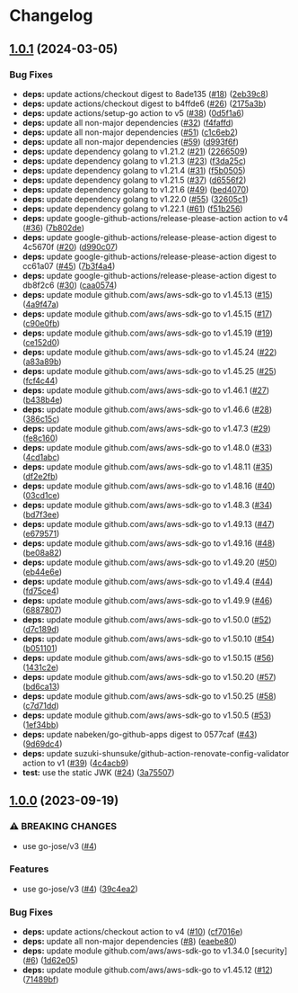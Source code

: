 # Changelog

## [1.0.1](https://github.com/nabeken/go-jwkset/compare/v1.0.0...v1.0.1) (2024-03-05)


### Bug Fixes

* **deps:** update actions/checkout digest to 8ade135 ([#18](https://github.com/nabeken/go-jwkset/issues/18)) ([2eb39c8](https://github.com/nabeken/go-jwkset/commit/2eb39c8fa7f5c494fbe8e2cb668de1bdccf6ab56))
* **deps:** update actions/checkout digest to b4ffde6 ([#26](https://github.com/nabeken/go-jwkset/issues/26)) ([2175a3b](https://github.com/nabeken/go-jwkset/commit/2175a3b9fcac869d35893254a441bc5d3898991b))
* **deps:** update actions/setup-go action to v5 ([#38](https://github.com/nabeken/go-jwkset/issues/38)) ([0d5f1a6](https://github.com/nabeken/go-jwkset/commit/0d5f1a6705a08504ab23392d84c6c5bf15eece37))
* **deps:** update all non-major dependencies ([#32](https://github.com/nabeken/go-jwkset/issues/32)) ([f4faffd](https://github.com/nabeken/go-jwkset/commit/f4faffd3336ddc78b483ce51c3d60b91f1af3c21))
* **deps:** update all non-major dependencies ([#51](https://github.com/nabeken/go-jwkset/issues/51)) ([c1c6eb2](https://github.com/nabeken/go-jwkset/commit/c1c6eb2fbd0edd08b103495f3c4ca2c0dbacf07e))
* **deps:** update all non-major dependencies ([#59](https://github.com/nabeken/go-jwkset/issues/59)) ([d993f6f](https://github.com/nabeken/go-jwkset/commit/d993f6feca7b8e54332e2b00b788eed7b43f9a46))
* **deps:** update dependency golang to v1.21.2 ([#21](https://github.com/nabeken/go-jwkset/issues/21)) ([2266509](https://github.com/nabeken/go-jwkset/commit/2266509e2bbee36b026a261c80a9edabbc1054d5))
* **deps:** update dependency golang to v1.21.3 ([#23](https://github.com/nabeken/go-jwkset/issues/23)) ([f3da25c](https://github.com/nabeken/go-jwkset/commit/f3da25cb3a97bacd77942ddaea6f7565db83e2c9))
* **deps:** update dependency golang to v1.21.4 ([#31](https://github.com/nabeken/go-jwkset/issues/31)) ([f5b0505](https://github.com/nabeken/go-jwkset/commit/f5b0505ead5ff901592e7dda16561909a14598fc))
* **deps:** update dependency golang to v1.21.5 ([#37](https://github.com/nabeken/go-jwkset/issues/37)) ([d6556f2](https://github.com/nabeken/go-jwkset/commit/d6556f2bd5269662ab3c85268aed6dd548a8085d))
* **deps:** update dependency golang to v1.21.6 ([#49](https://github.com/nabeken/go-jwkset/issues/49)) ([bed4070](https://github.com/nabeken/go-jwkset/commit/bed407092147f5cda279a6eaa9bfd22d23846275))
* **deps:** update dependency golang to v1.22.0 ([#55](https://github.com/nabeken/go-jwkset/issues/55)) ([32605c1](https://github.com/nabeken/go-jwkset/commit/32605c1692f47c89981ee7302351bedf95910a86))
* **deps:** update dependency golang to v1.22.1 ([#61](https://github.com/nabeken/go-jwkset/issues/61)) ([f51b256](https://github.com/nabeken/go-jwkset/commit/f51b2560a34a67faefbe039ab672ca87954fc786))
* **deps:** update google-github-actions/release-please-action action to v4 ([#36](https://github.com/nabeken/go-jwkset/issues/36)) ([7b802de](https://github.com/nabeken/go-jwkset/commit/7b802de6a6f2b8be6e7290d6593d67fd04b3ec0d))
* **deps:** update google-github-actions/release-please-action digest to 4c5670f ([#20](https://github.com/nabeken/go-jwkset/issues/20)) ([d990c07](https://github.com/nabeken/go-jwkset/commit/d990c07e2953e34344842b504236a5808627585d))
* **deps:** update google-github-actions/release-please-action digest to cc61a07 ([#45](https://github.com/nabeken/go-jwkset/issues/45)) ([7b3f4a4](https://github.com/nabeken/go-jwkset/commit/7b3f4a4fd46b469630f690c88928af5059002344))
* **deps:** update google-github-actions/release-please-action digest to db8f2c6 ([#30](https://github.com/nabeken/go-jwkset/issues/30)) ([caa0574](https://github.com/nabeken/go-jwkset/commit/caa0574cfb28f440ca65579db7911cc20b2026bb))
* **deps:** update module github.com/aws/aws-sdk-go to v1.45.13 ([#15](https://github.com/nabeken/go-jwkset/issues/15)) ([4a9f47a](https://github.com/nabeken/go-jwkset/commit/4a9f47a3e60848c856b8cfd151a8838d1511f419))
* **deps:** update module github.com/aws/aws-sdk-go to v1.45.15 ([#17](https://github.com/nabeken/go-jwkset/issues/17)) ([c90e0fb](https://github.com/nabeken/go-jwkset/commit/c90e0fbdd641b3abee2fe4603b6e57cc399ddc18))
* **deps:** update module github.com/aws/aws-sdk-go to v1.45.19 ([#19](https://github.com/nabeken/go-jwkset/issues/19)) ([ce152d0](https://github.com/nabeken/go-jwkset/commit/ce152d00a9ef0de72654ef85aaa59a6c41ab37d8))
* **deps:** update module github.com/aws/aws-sdk-go to v1.45.24 ([#22](https://github.com/nabeken/go-jwkset/issues/22)) ([a83a89b](https://github.com/nabeken/go-jwkset/commit/a83a89b2b3cc05a320dfffed8dc70da95249c28e))
* **deps:** update module github.com/aws/aws-sdk-go to v1.45.25 ([#25](https://github.com/nabeken/go-jwkset/issues/25)) ([fcf4c44](https://github.com/nabeken/go-jwkset/commit/fcf4c44b982eba2b556cf0929ebcb11cdb17feb4))
* **deps:** update module github.com/aws/aws-sdk-go to v1.46.1 ([#27](https://github.com/nabeken/go-jwkset/issues/27)) ([b438b4e](https://github.com/nabeken/go-jwkset/commit/b438b4e452849bb6d6cdbf833536a990d10277ba))
* **deps:** update module github.com/aws/aws-sdk-go to v1.46.6 ([#28](https://github.com/nabeken/go-jwkset/issues/28)) ([386c15c](https://github.com/nabeken/go-jwkset/commit/386c15cc3015541d43aaa2b6ccbb4938bf519142))
* **deps:** update module github.com/aws/aws-sdk-go to v1.47.3 ([#29](https://github.com/nabeken/go-jwkset/issues/29)) ([fe8c160](https://github.com/nabeken/go-jwkset/commit/fe8c160d5e3624523c7173049cac373c68a4a4b6))
* **deps:** update module github.com/aws/aws-sdk-go to v1.48.0 ([#33](https://github.com/nabeken/go-jwkset/issues/33)) ([4cd1abc](https://github.com/nabeken/go-jwkset/commit/4cd1abc2e20bbbd770c4888a31dc1f4ce3636be5))
* **deps:** update module github.com/aws/aws-sdk-go to v1.48.11 ([#35](https://github.com/nabeken/go-jwkset/issues/35)) ([df2e2fb](https://github.com/nabeken/go-jwkset/commit/df2e2fba7b78a971450b76a82dc7ae5d38efd974))
* **deps:** update module github.com/aws/aws-sdk-go to v1.48.16 ([#40](https://github.com/nabeken/go-jwkset/issues/40)) ([03cd1ce](https://github.com/nabeken/go-jwkset/commit/03cd1cecdc21e456d7c37e856163b2826f1e7a49))
* **deps:** update module github.com/aws/aws-sdk-go to v1.48.3 ([#34](https://github.com/nabeken/go-jwkset/issues/34)) ([bd7f3ee](https://github.com/nabeken/go-jwkset/commit/bd7f3ee18389aed4f260e08b74e10bc45dafa4cd))
* **deps:** update module github.com/aws/aws-sdk-go to v1.49.13 ([#47](https://github.com/nabeken/go-jwkset/issues/47)) ([e679571](https://github.com/nabeken/go-jwkset/commit/e67957194599ca3ffc285c8c39c8259915287d53))
* **deps:** update module github.com/aws/aws-sdk-go to v1.49.16 ([#48](https://github.com/nabeken/go-jwkset/issues/48)) ([be08a82](https://github.com/nabeken/go-jwkset/commit/be08a8226c42072d540f8a415572f2dd55866c8b))
* **deps:** update module github.com/aws/aws-sdk-go to v1.49.20 ([#50](https://github.com/nabeken/go-jwkset/issues/50)) ([eb44e6e](https://github.com/nabeken/go-jwkset/commit/eb44e6eadcbbb7563aef25a6c1c0d1cf7e76a443))
* **deps:** update module github.com/aws/aws-sdk-go to v1.49.4 ([#44](https://github.com/nabeken/go-jwkset/issues/44)) ([fd75ce4](https://github.com/nabeken/go-jwkset/commit/fd75ce4c85a9ca054f48b54563f2497eed5ecb2b))
* **deps:** update module github.com/aws/aws-sdk-go to v1.49.9 ([#46](https://github.com/nabeken/go-jwkset/issues/46)) ([6887807](https://github.com/nabeken/go-jwkset/commit/688780703e193e0d80558c7f08e8c4c42548330b))
* **deps:** update module github.com/aws/aws-sdk-go to v1.50.0 ([#52](https://github.com/nabeken/go-jwkset/issues/52)) ([d7c189d](https://github.com/nabeken/go-jwkset/commit/d7c189d4eb3bd97f80acd3afbe0369839e0a7fba))
* **deps:** update module github.com/aws/aws-sdk-go to v1.50.10 ([#54](https://github.com/nabeken/go-jwkset/issues/54)) ([b051101](https://github.com/nabeken/go-jwkset/commit/b051101d9ef00c5f42214ca40a4b07be4ad66641))
* **deps:** update module github.com/aws/aws-sdk-go to v1.50.15 ([#56](https://github.com/nabeken/go-jwkset/issues/56)) ([1431c2e](https://github.com/nabeken/go-jwkset/commit/1431c2ee181657d595a36266e8acf33aa45f8aaf))
* **deps:** update module github.com/aws/aws-sdk-go to v1.50.20 ([#57](https://github.com/nabeken/go-jwkset/issues/57)) ([bd6ca13](https://github.com/nabeken/go-jwkset/commit/bd6ca1313df487d1dbd55a32f7448a905dfbc397))
* **deps:** update module github.com/aws/aws-sdk-go to v1.50.25 ([#58](https://github.com/nabeken/go-jwkset/issues/58)) ([c7d71dd](https://github.com/nabeken/go-jwkset/commit/c7d71ddf84da83e6e878f70c9bd945652ce3f30c))
* **deps:** update module github.com/aws/aws-sdk-go to v1.50.5 ([#53](https://github.com/nabeken/go-jwkset/issues/53)) ([1ef34bb](https://github.com/nabeken/go-jwkset/commit/1ef34bb3d381660cac692ef2ace63ee41b9226e2))
* **deps:** update nabeken/go-github-apps digest to 0577caf ([#43](https://github.com/nabeken/go-jwkset/issues/43)) ([9d69dc4](https://github.com/nabeken/go-jwkset/commit/9d69dc4d20fec19f5c495dbb2a3f7242d3ae055c))
* **deps:** update suzuki-shunsuke/github-action-renovate-config-validator action to v1 ([#39](https://github.com/nabeken/go-jwkset/issues/39)) ([4c4acb9](https://github.com/nabeken/go-jwkset/commit/4c4acb988b9d58b2373db8e9d8fb4d21cceee685))
* **test:** use the static JWK ([#24](https://github.com/nabeken/go-jwkset/issues/24)) ([3a75507](https://github.com/nabeken/go-jwkset/commit/3a755070bd9ad73ac837e83d052357434110a357))

## [1.0.0](https://github.com/nabeken/go-jwkset/compare/v0.1.2...v1.0.0) (2023-09-19)


### ⚠ BREAKING CHANGES

* use go-jose/v3 ([#4](https://github.com/nabeken/go-jwkset/issues/4))

### Features

* use go-jose/v3 ([#4](https://github.com/nabeken/go-jwkset/issues/4)) ([39c4ea2](https://github.com/nabeken/go-jwkset/commit/39c4ea20be4bf7150846b414440e8426b9f6498b))


### Bug Fixes

* **deps:** update actions/checkout action to v4 ([#10](https://github.com/nabeken/go-jwkset/issues/10)) ([cf7016e](https://github.com/nabeken/go-jwkset/commit/cf7016e59842392f326d9721d6fbfbe9e101dc62))
* **deps:** update all non-major dependencies ([#8](https://github.com/nabeken/go-jwkset/issues/8)) ([eaebe80](https://github.com/nabeken/go-jwkset/commit/eaebe80bfd1e89353a4d0a70156a5fbc45bb5ef9))
* **deps:** update module github.com/aws/aws-sdk-go to v1.34.0 [security] ([#6](https://github.com/nabeken/go-jwkset/issues/6)) ([1d62e05](https://github.com/nabeken/go-jwkset/commit/1d62e05044faf2db11f39c4d76b6f08e5342f06c))
* **deps:** update module github.com/aws/aws-sdk-go to v1.45.12 ([#12](https://github.com/nabeken/go-jwkset/issues/12)) ([71489bf](https://github.com/nabeken/go-jwkset/commit/71489bfb22f64644be3203c0f55c602ba5e0f362))
